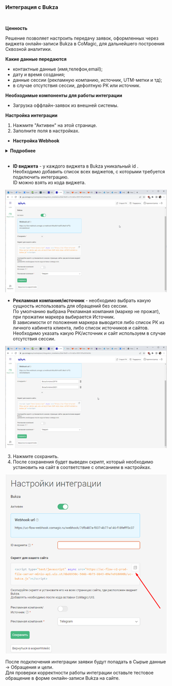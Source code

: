### Интеграция с Bukza
<br />

**Ценность**<br />  

Решение позволяет настроить передачу заявок, оформленных через виджета онлайн-записи Bukza в CoMagic, для дальнейшего построения Сквозной аналитики.<br />

 **Какие данные передаются**    
- контактные данные (имя,телефон,email);
- дату и время создания;
- данные сессии (рекламную компанию, источник, UTM-метки и тд);
- в случае отсутствия сессии, дефолтную РК или источник.  <br />

**Необходимые компоненты для работы интеграции**  
- Загрузка оффлайн-заявок из внешней системы. <br />


**Настройка интеграции**  
1. Нажмите "Активен" на этой странице.
2. Заполните поля в настройках. <br />

- **Настройка Webhook**
 <details>
  <summary style="font-weight:bold;"> Подробнее </summary>  <br />

	- Шаблоны и интеграции → Веб-запросы → Создать веб-запрос
	  - Указываем название
	  - В URL указываем Webhook url из настроек интеграции
	  - Проставляем галочку POST запрос и в тело добавляем следующий json  <br />
   
	<Alert backgroundColor="#d6d2d2">
	{  
	"date_time": "[bukza_created_date]",  
	"name": "[bukza_full_name]",  
	"phone": "[bukza_phone]",  
	"email": "[bukza_email]",  
	"message": "Номер заказа: [bukza_order_id]; Код бронирования: [bukza_code]",  
	"visitor_session_id": "[bukza_n2]"  
	} 
 
	</Alert>   <br />
 
	  - Сохраняем 
	
	- Триггеры → Добавить задачу 
	  - Добавляем действие "Отправить веб-запрос" и выбираем созданный ранее веб-запрос
	
	  - "Если в заказе несколько бронирований?" выбираем Выполнить для каждого
	
	  - Сохраняем 
	
	![image](bukza_hook.gif)
 
</details>  

<br />

- **ID виджета** - у каждого виджета в Bukza уникальный id . Необходимо добавить список всех виджетов, с которыми требуется подключить интеграцию.   
ID можно взять из кода виджета. 

![image](bukza_widgets.gif)
<br />

- **Рекламная компания/источник** - необходимо выбрать какую сущность использовать для обращений без сессии.  
По умолчанию выбрана Рекламная компания (маркер не прожат), при прожатии маркера выбирается Источник.  
В зависимости от положения маркера выводится либо список РК из личного кабинета клиента, либо список источников и сайтов. Необходимо указать какую РК/источник и сайт используем в случае отсутствия сессии.

![image](bukza_PK.gif)
<br /> 

3. Нажмите сохранить.
4. После сохранения будет выведен скрипт, который необходимо установить на сайт в соответствие с описанием в настройках.

![image](bukza2.png)
<br />

После подключения интеграции заявки будут попадать в  Сырые данные -> Обращения и цели. <br /> 
Для проверки корректности работы интеграции оставьте тестовое обращение в форме онлайн-записи Bukza на сайте.<br />
